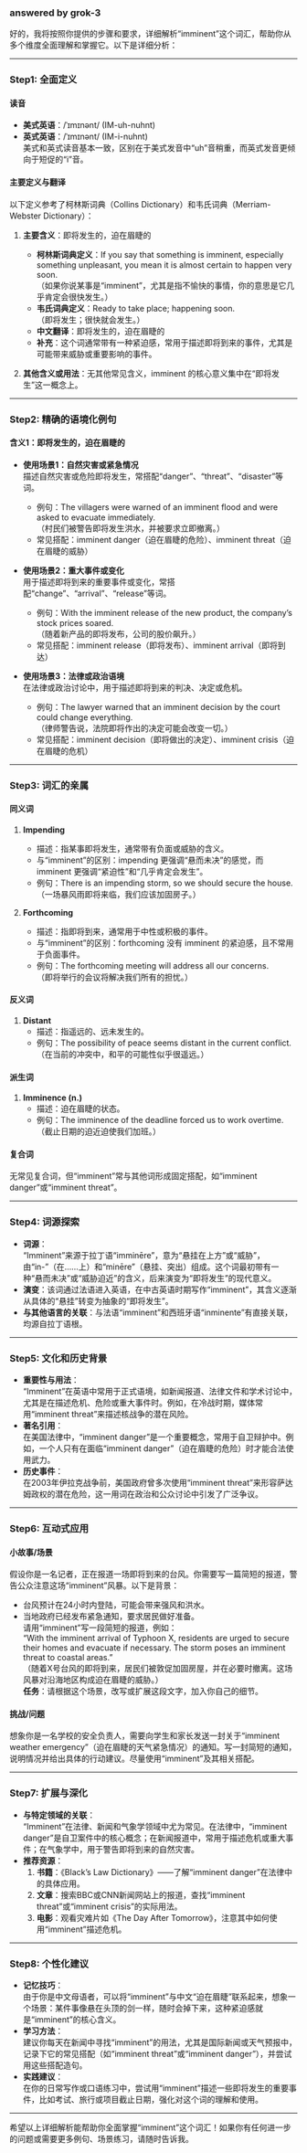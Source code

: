 ### answered by grok-3
好的，我将按照你提供的步骤和要求，详细解析“imminent”这个词汇，帮助你从多个维度全面理解和掌握它。以下是详细分析：

---

### Step1: 全面定义

#### 读音
- **美式英语**：/ˈɪmɪnənt/ (IM-uh-nuhnt)
- **英式英语**：/ˈɪmɪnənt/ (IM-i-nuhnt)  
  美式和英式读音基本一致，区别在于美式发音中“uh”音稍重，而英式发音更倾向于短促的“i”音。

#### 主要定义与翻译
以下定义参考了柯林斯词典（Collins Dictionary）和韦氏词典（Merriam-Webster Dictionary）：

1. **主要含义**：即将发生的，迫在眉睫的  
   - **柯林斯词典定义**：If you say that something is imminent, especially something unpleasant, you mean it is almost certain to happen very soon.  
     （如果你说某事是“imminent”，尤其是指不愉快的事情，你的意思是它几乎肯定会很快发生。）  
   - **韦氏词典定义**：Ready to take place; happening soon.  
     （即将发生；很快就会发生。）  
   - **中文翻译**：即将发生的，迫在眉睫的  
   - **补充**：这个词通常带有一种紧迫感，常用于描述即将到来的事件，尤其是可能带来威胁或重要影响的事件。

2. **其他含义或用法**：无其他常见含义，imminent 的核心意义集中在“即将发生”这一概念上。

---

### Step2: 精确的语境化例句

#### 含义1：即将发生的，迫在眉睫的
- **使用场景1：自然灾害或紧急情况**  
  描述自然灾害或危险即将发生，常搭配“danger”、“threat”、“disaster”等词。  
  - 例句：The villagers were warned of an imminent flood and were asked to evacuate immediately.  
    （村民们被警告即将发生洪水，并被要求立即撤离。）  
  - 常见搭配：imminent danger（迫在眉睫的危险）、imminent threat（迫在眉睫的威胁）

- **使用场景2：重大事件或变化**  
  用于描述即将到来的重要事件或变化，常搭配“change”、“arrival”、“release”等词。  
  - 例句：With the imminent release of the new product, the company’s stock prices soared.  
    （随着新产品的即将发布，公司的股价飙升。）  
  - 常见搭配：imminent release（即将发布）、imminent arrival（即将到达）

- **使用场景3：法律或政治语境**  
  在法律或政治讨论中，用于描述即将到来的判决、决定或危机。  
  - 例句：The lawyer warned that an imminent decision by the court could change everything.  
    （律师警告说，法院即将作出的决定可能会改变一切。）  
  - 常见搭配：imminent decision（即将做出的决定）、imminent crisis（迫在眉睫的危机）

---

### Step3: 词汇的亲属

#### 同义词
1. **Impending**  
   - 描述：指某事即将发生，通常带有负面或威胁的含义。  
   - 与“imminent”的区别：impending 更强调“悬而未决”的感觉，而 imminent 更强调“紧迫性”和“几乎肯定会发生”。  
   - 例句：There is an impending storm, so we should secure the house.  
     （一场暴风雨即将来临，我们应该加固房子。）

2. **Forthcoming**  
   - 描述：指即将到来，通常用于中性或积极的事件。  
   - 与“imminent”的区别：forthcoming 没有 imminent 的紧迫感，且不常用于负面事件。  
   - 例句：The forthcoming meeting will address all our concerns.  
     （即将举行的会议将解决我们所有的担忧。）

#### 反义词
1. **Distant**  
   - 描述：指遥远的、远未发生的。  
   - 例句：The possibility of peace seems distant in the current conflict.  
     （在当前的冲突中，和平的可能性似乎很遥远。）

#### 派生词
1. **Imminence (n.)**  
   - 描述：迫在眉睫的状态。  
   - 例句：The imminence of the deadline forced us to work overtime.  
     （截止日期的迫近迫使我们加班。）

#### 复合词
无常见复合词，但“imminent”常与其他词形成固定搭配，如“imminent danger”或“imminent threat”。

---

### Step4: 词源探索

- **词源**：  
  “Imminent”来源于拉丁语“imminēre”，意为“悬挂在上方”或“威胁”，由“in-”（在……上）和“minēre”（悬挂、突出）组成。这个词最初带有一种“悬而未决”或“威胁迫近”的含义，后来演变为“即将发生”的现代意义。  
- **演变**：该词通过法语进入英语，在中古英语时期写作“imminent”，其含义逐渐从具体的“悬挂”转变为抽象的“即将发生”。  
- **与其他语言的关联**：与法语“imminent”和西班牙语“inminente”有直接关联，均源自拉丁语根。

---

### Step5: 文化和历史背景

- **重要性与用法**：  
  “Imminent”在英语中常用于正式语境，如新闻报道、法律文件和学术讨论中，尤其是在描述危机、危险或重大事件时。例如，在冷战时期，媒体常用“imminent threat”来描述核战争的潜在风险。  
- **著名引用**：  
  在美国法律中，“imminent danger”是一个重要概念，常用于自卫辩护中。例如，一个人只有在面临“imminent danger”（迫在眉睫的危险）时才能合法使用武力。  
- **历史事件**：  
  在2003年伊拉克战争前，美国政府曾多次使用“imminent threat”来形容萨达姆政权的潜在危险，这一用词在政治和公众讨论中引发了广泛争议。

---

### Step6: 互动式应用

#### 小故事/场景
假设你是一名记者，正在报道一场即将到来的台风。你需要写一篇简短的报道，警告公众注意这场“imminent”风暴。以下是背景：  
- 台风预计在24小时内登陆，可能会带来强风和洪水。  
- 当地政府已经发布紧急通知，要求居民做好准备。  
请用“imminent”写一段简短的报道，例如：  
“With the imminent arrival of Typhoon X, residents are urged to secure their homes and evacuate if necessary. The storm poses an imminent threat to coastal areas.”  
（随着X号台风的即将到来，居民们被敦促加固房屋，并在必要时撤离。这场风暴对沿海地区构成迫在眉睫的威胁。）  
**任务**：请根据这个场景，改写或扩展这段文字，加入你自己的细节。

#### 挑战/问题
想象你是一名学校的安全负责人，需要向学生和家长发送一封关于“imminent weather emergency”（迫在眉睫的天气紧急情况）的通知。写一封简短的通知，说明情况并给出具体的行动建议。尽量使用“imminent”及其相关搭配。

---

### Step7: 扩展与深化

- **与特定领域的关联**：  
  “Imminent”在法律、新闻和气象学领域中尤为常见。在法律中，“imminent danger”是自卫案件中的核心概念；在新闻报道中，常用于描述危机或重大事件；在气象学中，用于警告即将到来的自然灾害。  
- **推荐资源**：  
  1. **书籍**：《Black’s Law Dictionary》——了解“imminent danger”在法律中的具体应用。  
  2. **文章**：搜索BBC或CNN新闻网站上的报道，查找“imminent threat”或“imminent crisis”的实际用法。  
  3. **电影**：观看灾难片如《The Day After Tomorrow》，注意其中如何使用“imminent”描述危机。  

---

### Step8: 个性化建议

- **记忆技巧**：  
  由于你是中文母语者，可以将“imminent”与中文“迫在眉睫”联系起来，想象一个场景：某件事像悬在头顶的剑一样，随时会掉下来，这种紧迫感就是“imminent”的核心含义。  
- **学习方法**：  
  建议你每天在新闻中寻找“imminent”的用法，尤其是国际新闻或天气预报中，记录下它的常见搭配（如“imminent threat”或“imminent danger”），并尝试用这些搭配造句。  
- **实践建议**：  
  在你的日常写作或口语练习中，尝试用“imminent”描述一些即将发生的重要事件，比如考试、旅行或项目截止日期，强化对这个词的理解和使用。

---

希望以上详细解析能帮助你全面掌握“imminent”这个词汇！如果你有任何进一步的问题或需要更多例句、场景练习，请随时告诉我。